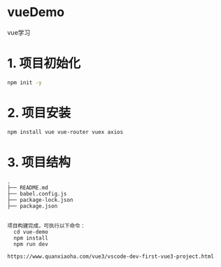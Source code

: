 # vueDemo
vue学习

# 1. 项目初始化

```bash
npm init -y
```

# 2. 项目安装

```bash
npm install vue vue-router vuex axios
```

# 3. 项目结构

```
.
├── README.md
├── babel.config.js
├── package-lock.json
├── package.json


项目构建完成，可执行以下命令：
  cd vue-demo
  npm install
  npm run dev

https://www.quanxiaoha.com/vue3/vscode-dev-first-vue3-project.html